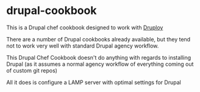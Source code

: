 drupal-cookbook
===============

This is a Drupal chef cookbook designed to work with [Druploy](https://github.com/willieseabrook/druploy)

There are a number of Drupal cookbooks already available, but they tend not to work very well with standard Drupal agency workflow.

This Drupal Chef Cookbook doesn't do anything with regards to installing Drupal (as it assumes a normal agency workflow of everything coming out of custom git repos)

All it does is configure a LAMP server with optimal settings for Drupal

